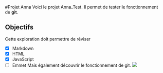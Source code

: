 #Projet Anna
Voici le projet Anna_Test.
Il permet de tester le fonctionnement de **git**.
## Objectifs
Cette exploration doit permettre de réviser
- [x] Markdown
- [x] HTML
- [x] JavaScript
- [ ] Emmet
Mais également découvrir le fonctionnement de git.
![](https://www.01gifs.com/smileys/reflexion/1.gif)